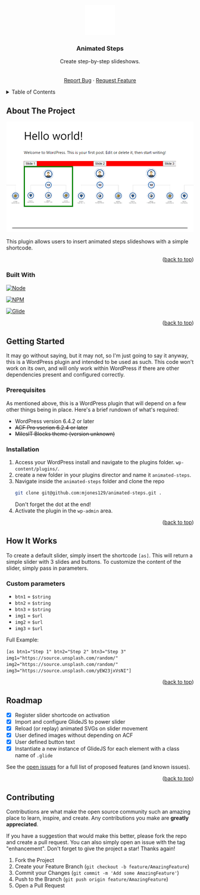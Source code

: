 <!-- Improved compatibility of back to top link: See: https://github.com/othneildrew/Best-README-Template/pull/73 -->
<a name="readme-top"></a>
<!--
*** Thanks for checking out the Best-README-Template. If you have a suggestion
*** that would make this better, please fork the repo and create a pull request
*** or simply open an issue with the tag "enhancement".
*** Don't forget to give the project a star!
*** Thanks again! Now go create something AMAZING! :D
-->



<!-- PROJECT SHIELDS -->
<!--
*** I'm using markdown "reference style" links for readability.
*** Reference links are enclosed in brackets [ ] instead of parentheses ( ).
*** See the bottom of this document for the declaration of the reference variables
*** for contributors-url, forks-url, etc. This is an optional, concise syntax you may use.
*** https://www.markdownguide.org/basic-syntax/#reference-style-links
-->


<!-- PROJECT LOGO -->
<br />
<div align="center">
  <a href="https://github.com/github_username/repo_name">
    <img src="images/steps.svg" alt="Logo" width="80" height="80">
  </a>

<h3 align="center">Animated Steps</h3>

  <p align="center">
    Create step-by-step slideshows.
    <br />
    <br />
    <br />    
    <a href="https://gitlab.4miles.com/marketing/animated-steps/-/issues">Report Bug</a>
    ·
    <a href="https://gitlab.4miles.com/marketing/animated-steps/-/issues">Request Feature</a>
  </p>
</div>



<!-- TABLE OF CONTENTS -->
<details>
  <summary>Table of Contents</summary>
  <ol>
    <li>
      <a href="#about-the-project">About The Project</a>
      <ul>
        <li><a href="#built-with">Built With</a></li>
      </ul>
    </li>
    <li>
      <a href="#getting-started">Getting Started</a>
      <ul>
        <li><a href="#prerequisites">Prerequisites</a></li>
        <li><a href="#installation">Installation</a></li>
      </ul>
    </li>
    <li><a href="#how-it-works">How It Works</a></li>
    <li><a href="#roadmap">Roadmap</a></li>
    <li><a href="#contributing">Contributing</a></li>
  </ol>
</details>



<!-- ABOUT THE PROJECT -->
## About The Project

[![Adopt A Horse Screen Shot][product-screenshot]](https://example.com)

This plugin allows users to insert animated steps slideshows with a simple shortcode.

<p align="right">(<a href="#readme-top">back to top</a>)</p>



### Built With

[![Node][NodeJS]][Node-url]

[![NPM][NPM]][NPM-url]

[![Glide][GlideJS]][Glide-url]

<!-- [![Deploybot][Deploybot]][Deploybot-url] -->

<p align="right">(<a href="#readme-top">back to top</a>)</p>



<!-- GETTING STARTED -->
## Getting Started

It may go without saying, but it may not, so I'm just going to say it anyway, this is a WordPress plugin and intended to be used as such. This code won't work on its own, and will only work within WordPress if there are other dependencies present and configured correctly.

### Prerequisites

As mentioned above, this is a WordPress plugin that will depend on a few other things being in place. Here's a brief rundown of what's required:

* WordPress version 6.4.2 or later
* ~~ACF Pro vserion 6.2.4 or later~~
* ~~MilesIT Blocks theme (version unknown)~~


### Installation

1. Access your WordPress install and navigate to the plugins folder. 
    `wp-content/plugins/`.
2. create a new folder in your plugins director and name it `animated-steps`.
3. Navigate inside the `animated-steps` folder and clone the repo
   ```sh
   git clone git@github.com:mjones129/animated-steps.git .
   ```
   Don't forget the dot at the end!
4. Activate the plugin in the `wp-admin` area.

<p align="right">(<a href="#readme-top">back to top</a>)</p>



<!-- How It Works -->
## How It Works

To create a default slider, simply insert the shortcode `[as]`. This will return a simple slider with 3 slides and buttons.
To customize the content of the slider, simply pass in parameters.

### Custom parameters

* `btn1` = `$string`
* `btn2` = `$string`
* `btn3` = `$string`
* `img1` = `$url`
* `img2` = `$url`
* `img3` = `$url`

Full Example:

`[as btn1="Step 1" btn2="Step 2" btn3="Step 3" img1="https://source.unsplash.com/random/" img2="https://source.unsplash.com/random/" img3="https://source.unsplash.com/yEW23jxVsNI"]`

<p align="right">(<a href="#readme-top">back to top</a>)</p>



<!-- ROADMAP -->
## Roadmap

- [x] Register slider shortcode on activation
- [x] Import and configure GlideJS to power slider
- [x] Reload (or replay) animated SVGs on slider movement
- [x] User defined images without depending on ACF
- [x] User defined button text
- [x] Instantiate a new instance of GlideJS for each element with a class name of `.glide`

See the [open issues](https://gitlab.4miles.com/marketing/adopt-a-horse/-/issues) for a full list of proposed features (and known issues).

<p align="right">(<a href="#readme-top">back to top</a>)</p>



<!-- CONTRIBUTING -->
## Contributing

Contributions are what make the open source community such an amazing place to learn, inspire, and create. Any contributions you make are **greatly appreciated**.

If you have a suggestion that would make this better, please fork the repo and create a pull request. You can also simply open an issue with the tag "enhancement".
Don't forget to give the project a star! Thanks again!

1. Fork the Project
2. Create your Feature Branch (`git checkout -b feature/AmazingFeature`)
3. Commit your Changes (`git commit -m 'Add some AmazingFeature'`)
4. Push to the Branch (`git push origin feature/AmazingFeature`)
5. Open a Pull Request




<!-- MARKDOWN LINKS & IMAGES -->
<!-- https://www.markdownguide.org/basic-syntax/#reference-style-links -->
[license-url]: https://github.com/github_username/repo_name/blob/master/LICENSE.txt
[linkedin-shield]: https://img.shields.io/badge/-LinkedIn-black.svg?style=for-the-badge&logo=linkedin&colorB=555
[linkedin-url]: https://linkedin.com/in/linkedin_username
[product-screenshot]: images/screenshot.png
[Deploybot]: https://img.shields.io/badge/deployed_with-Deploybot-white
[Deploybot-url]: https://milesit.deploybot.com/
[NodeJS]: https://img.shields.io/badge/v16.20.2-NodeJS-green
[Node-url]: https://nodejs.org/
[NPM]: https://img.shields.io/badge/v8.19.4-NPM-CD0000
[NPM-url]: https://npmjs.com/
[GlideJS]: https://img.shields.io/badge/v3.6.1-GlideJS-ED145B
[Glide-url]: https://glidejs.com/

